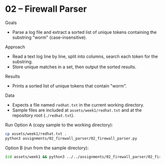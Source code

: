 # 02 – Firewall Parser

Goals
- Parse a log file and extract a sorted list of unique tokens containing the substring "worm" (case-insensitive).

Approach
- Read a text log line by line, split into columns, search each token for the substring.
- Store unique matches in a set, then output the sorted results.

Results
- Prints a sorted list of unique tokens that contain "worm".

Data
- Expects a file named `redhat.txt` in the current working directory.
- Sample files are included at `assets/week1/redhat.txt` and at the repository root (`./redhat.txt`).

Run
Option A (copy sample to the working directory):
```bash
cp assets/week1/redhat.txt .
python3 assignments/02_firewall_parser/02_firewall_parser.py
```
Option B (run from the sample directory):
```bash
(cd assets/week1 && python3 ../../assignments/02_firewall_parser/02_firewall_parser.py)
```
